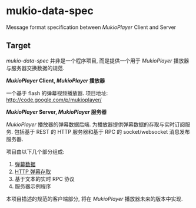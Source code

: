 mukio-data-spec
===============

Message format specification between *MukioPlayer* Client and Server

## Target

*mukio-data-spec* 并非是一个程序项目, 而是提供一个用于 *MukioPlayer* 播放器与服务器交换数据的规范.

***MukioPlayer* Client, *MukioPlayer* 播放器**

一个基于 flash 的弹幕视频播放器.
项目地址: <http://code.google.com/p/mukioplayer/>

***MukioPlayer* Server, *MukioPlayer* 服务器**

*MukioPlayer* 播放器的弹幕数据后端. 为播放器提供弹幕数据的存取与实时订阅服务. 包括基于 REST 的 HTTP 服务器和基于 RPC 的 socket/websocket 消息发布服务器.

项目由以下几个部分组成:

1. [弹幕数据](https://github.com/aristotle9/mukio-data-spec/blob/master/basic.md)
2. [HTTP 弹幕存取](https://github.com/aristotle9/mukio-data-spec/blob/master/http.md)
3. 基于文本的实时 RPC 协议
4. 服务器示例程序

本项目描述的规范的客户端部分, 将在 *MukioPlayer* 播放器未来的版本中实现. 


